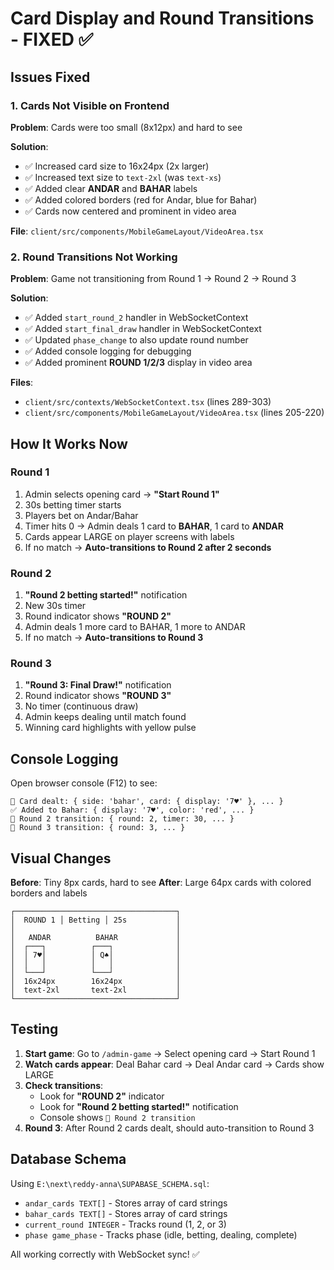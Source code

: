 # Card Display and Round Transitions - FIXED ✅

## Issues Fixed

### 1. Cards Not Visible on Frontend
**Problem**: Cards were too small (8x12px) and hard to see

**Solution**:
- ✅ Increased card size to 16x24px (2x larger)
- ✅ Increased text size to `text-2xl` (was `text-xs`)
- ✅ Added clear **ANDAR** and **BAHAR** labels
- ✅ Added colored borders (red for Andar, blue for Bahar)
- ✅ Cards now centered and prominent in video area

**File**: `client/src/components/MobileGameLayout/VideoArea.tsx`

### 2. Round Transitions Not Working
**Problem**: Game not transitioning from Round 1 → Round 2 → Round 3

**Solution**:
- ✅ Added `start_round_2` handler in WebSocketContext
- ✅ Added `start_final_draw` handler in WebSocketContext
- ✅ Updated `phase_change` to also update round number
- ✅ Added console logging for debugging
- ✅ Added prominent **ROUND 1/2/3** display in video area

**Files**: 
- `client/src/contexts/WebSocketContext.tsx` (lines 289-303)
- `client/src/components/MobileGameLayout/VideoArea.tsx` (lines 205-220)

## How It Works Now

### Round 1
1. Admin selects opening card → **"Start Round 1"**
2. 30s betting timer starts
3. Players bet on Andar/Bahar
4. Timer hits 0 → Admin deals 1 card to **BAHAR**, 1 card to **ANDAR**
5. Cards appear LARGE on player screens with labels
6. If no match → **Auto-transitions to Round 2 after 2 seconds**

### Round 2
1. **"Round 2 betting started!"** notification
2. New 30s timer
3. Round indicator shows **"ROUND 2"**
4. Admin deals 1 more card to BAHAR, 1 more to ANDAR
5. If no match → **Auto-transitions to Round 3**

### Round 3
1. **"Round 3: Final Draw!"** notification
2. Round indicator shows **"ROUND 3"**
3. No timer (continuous draw)
4. Admin keeps dealing until match found
5. Winning card highlights with yellow pulse

## Console Logging

Open browser console (F12) to see:
```
🎴 Card dealt: { side: 'bahar', card: { display: '7♥' }, ... }
✅ Added to Bahar: { display: '7♥', color: 'red', ... }
🔄 Round 2 transition: { round: 2, timer: 30, ... }
🔄 Round 3 transition: { round: 3, ... }
```

## Visual Changes

**Before**: Tiny 8px cards, hard to see
**After**: Large 64px cards with colored borders and labels

```
┌────────────────────────────────────┐
│  ROUND 1 │ Betting │ 25s           │
│                                    │
│   ANDAR          BAHAR             │
│  ┌───┐          ┌───┐              │
│  │ 7♥│          │ Q♠│              │
│  │   │          │   │              │
│  └───┘          └───┘              │
│  16x24px        16x24px            │
│  text-2xl       text-2xl           │
└────────────────────────────────────┘
```

## Testing

1. **Start game**: Go to `/admin-game` → Select opening card → Start Round 1
2. **Watch cards appear**: Deal Bahar card → Deal Andar card → Cards show LARGE
3. **Check transitions**: 
   - Look for **"ROUND 2"** indicator
   - Look for **"Round 2 betting started!"** notification
   - Console shows `🔄 Round 2 transition`
4. **Round 3**: After Round 2 cards dealt, should auto-transition to Round 3

## Database Schema

Using `E:\next\reddy-anna\SUPABASE_SCHEMA.sql`:
- `andar_cards TEXT[]` - Stores array of card strings
- `bahar_cards TEXT[]` - Stores array of card strings  
- `current_round INTEGER` - Tracks round (1, 2, or 3)
- `phase game_phase` - Tracks phase (idle, betting, dealing, complete)

All working correctly with WebSocket sync! ✅

